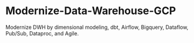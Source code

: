 # Modernize-Data-Warehouse-GCP
Modernize DWH by dimensional modeling, dbt, Airflow, Bigquery, Dataflow, Pub/Sub, Dataproc, and Agile.
